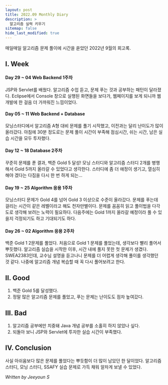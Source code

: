 ```yaml
---
layout: post
title: 2022.09 Monthly Diary
description: >
  알고리즘 실력 키우기
sitemap: false
hide_last_modified: true
---
```


매일매일 알고리즘 문제 풀이에 시간을 쏟았던 2022년 9월의 회고록.

## I. Week
#### Day 29 ~ 04 Web Backend 1주차
JSP와 Servlet를 배웠다. 알고리즘 수업 듣고, 문제 푸는 것과 공부하는 패턴이 달라졌다. Eclipse에서 Console 창으로 실행된 화면들을 보다가, 웹페이지를 보게 되니까 웹 개발에 한 걸음 더 가까워진 느낌이었다.
#### Day 05 ~ 11 Web Backend + Database
모닝스터디에서 알고리즘 A형 대비 문제를 풀기 시작했고, 이전과는 달리 난이도가 많이 올라갔다. 아침에 30분 정도로는 문제 풀이 시간이 부족해 점심시간, 쉬는 시간, 남은 실습 시간을 모두 투자했다.
#### Day 12 ~ 18 Database 2주차
꾸준히 문제를 푼 결과, 백준 Gold 5 달성! 모닝 스터디와 알고리즘 스터디 2개를 병행해서 Gold 5까지 올라갈 수 있었다고 생각한다. 스터디에 좀 더 애정이 생기고, 열심히 해야 겠다는 다짐을 다시 한 번 하게 되는...
#### Day 19 ~ 25 Algorithm 응용 1주차
모닝스터디 문제가 Gold 4를 넘어 Gold 3 이상으로 수준이 올라갔다. 문제를 푸는데 걸리는 시간이 같은 레벨이라고 해도 천자만별이다. 문제를 꼼꼼히 읽고 풀이법을 다각도로 생각해 보려는 노력이 필요하다. 다음주에는 Gold 1까지 올라갈 예정이라 풀 수 있을지 걱정되기도 하고 기대되기도 하다. 
#### Day 26 ~ 02 Algorithm 응용 2주차
백준 Gold 1 2문제를 풀었다. 처음으로 Gold 1 문제를 풀었는데, 생각보다 빨리 풀어서 뿌듯했다. 알고리즘 실습을 시작한 이후, 시간 내에 풀지 못한 첫 문제가 생겼다. SWEA2383인데, 교수님 설명을 듣고나니 문제를 더 어렵게 생각해 풀이를 생각했던 것 같다. 나중에 알고리즘 개념 복습할 때 꼭 다시 풀어보려고 한다.

## II. Good
1. 백준 Gold 5를 달성했다.
2. 정말 많은 알고리즘 문제를 풀었고, 푸는 문제는 난이도도 점차 높여갔다.

## III. Bad
1. 알고리즘 공부에만 치중돼 Java 개념 공부를 소홀히 하지 않았나 싶다.
2. 되돌아 보니 JSP와 Servlet에 투자한 실습 시간이 부족했다.

## IV. Conclusion
사실 아쉬움보다 많은 문제를 풀었다는 뿌듯함이 더 많이 남았던 한 달이었다.
알고리즘 스터디, 모닝 스터디, SSAFY 실습 문제로 가득 채워 알차게 보낼 수 있었다.

_Written by Jeeyoun S_
